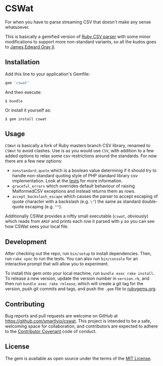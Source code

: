 # CSWat

For when you have to parse streaming CSV that doesn't make any sense whatsoever.

This is basically a gemified version of [Ruby CSV parser][stdlibcsv] with some
minor modifications to support more non-standard variants, so all the kudos goes
to [James Edward Gray II][jeg2].

## Installation

Add this line to your application's Gemfile:

```ruby
gem 'cswat'
```

And then execute:

    $ bundle

Or install it yourself as:

    $ gem install cswat

## Usage

`CSWat` is basically a fork of Ruby masters branch CSV library, renamed to
`CSWat` to avoid clashes. Use is as you would use `CSV`, with addition to a few
added options to relax some csv restrictions around the standards. For now there
are a few new options:

+ `nonstandard_quote` which is a boolean value determinig if it should try to
  handle non-standard quoting style of PHP standard library csv implementation.
  Look at the [tests] for more information.
+ `graceful_errors` which overrides default behaviour of raising MalformedCSV
  exceptions and instead returns them as rows.
+ `accept_backslash_escape` which causes the parser to accept escaping of quote
  character with a backslash (e.g. `\"`) the same as standard double-quote
  escaping (e.g. `""`).

Additionally CSWat provides a niftly small executable (`cswat`, obviously) which
reads from `ARGF` and prints each row it parsed with `p` so you can see how
CSWat sees your local file.

## Development

After checking out the repo, run `bin/setup` to install dependencies. Then, run
`rake spec` to run the tests. You can also run `bin/console` for an interactive
prompt that will allow you to experiment.

To install this gem onto your local machine, run `bundle exec rake install`. To
release a new version, update the version number in `version.rb`, and then run
`bundle exec rake release`, which will create a git tag for the version, push
git commits and tags, and push the `.gem` file to [rubygems.org].

## Contributing

Bug reports and pull requests are welcome on GitHub at
https://github.com/smartlyio/cswat. This project is intended to be a safe,
welcoming space for collaboration, and contributors are expected to adhere to
the [Contributor Covenant] code of conduct.


## License

The gem is available as open source under the terms of the [MIT License].

[rubygems.org]: https://rubygems.org
[MIT License]: http://opensource.org/licenses/MIT
[Contributor Covenant]: http://contributor-covenant.org
[stdlibcsv]: https://github.com/ruby/ruby/blob/trunk/lib/csv.rb
[jeg2]: https://twitter.com/jeg2
[tests]: https://github.com/smartlyio/cswat/blob/master/test/test_features.rb
